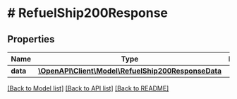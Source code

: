 # # RefuelShip200Response

## Properties

Name | Type | Description | Notes
------------ | ------------- | ------------- | -------------
**data** | [**\OpenAPI\Client\Model\RefuelShip200ResponseData**](RefuelShip200ResponseData.md) |  |

[[Back to Model list]](../../README.md#models) [[Back to API list]](../../README.md#endpoints) [[Back to README]](../../README.md)
